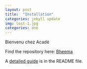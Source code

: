 ```yaml
---
layout: post
title:  "Installation"
categories: jekyll update
img: lost-1.jpg
categories: one
---
```

Bienvenu chez Acadé

Find the repository here: [Bheema](https://github.com/sharu725/bheema)

A [detailed guide](https://github.com/sharu725/bheema#installation) is in the README file.
